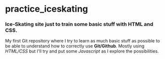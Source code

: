 # practice_iceskating

### Ice-Skating site just to train some basic stuff with HTML and CSS.

My first Git repository where I try to learn as much basic stuff as possible to be able to understand how to correctly use **Git/Github**.
Mostly using *HTML/CSS* but I'll try and put some *Javascript* as I explore the possibilities.
